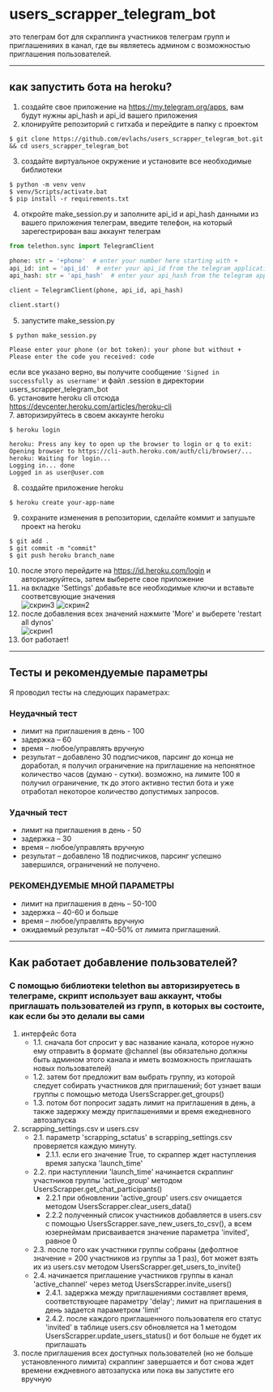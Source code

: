# users_scrapper_telegram_bot
это телеграм бот для скраппинга участников телеграм групп и приглашенияих в канал, где вы являетесь админом с возможностью приглашения пользователей.
____
## как запустить бота на heroku?
1. создайте свое приложение на https://my.telegram.org/apps, вам будут нужны api_hash и api_id вашего приложения    
2. клонируйте репозиторий с гитхаба и перейдите в папку с проектом    
```
$ git clone https://github.com/evlachs/users_scrapper_telegram_bot.git && cd users_scrapper_telegram_bot
```
3. создайте виртуальное окружение и установите все необходимые библиотеки    
```
$ python -m venv venv
$ venv/Scripts/activate.bat
$ pip install -r requirements.txt
```

4. откройте make_session.py и заполните api_id и api_hash данными из вашего приложения телеграм, введите телефон, на который зарегестрирован ваш аккаунт телеграм    
```Python
from telethon.sync import TelegramClient

phone: str = '+phone'  # enter your number here starting with +
api_id: int = 'api_id'  # enter your api_id from the telegram application configuration
api_hash: str = 'api_hash'  # enter your api_hash from the telegram application configuration

client = TelegramClient(phone, api_id, api_hash)

client.start()
```
5. запустите make_session.py
```
$ python make_session.py
```
```
Please enter your phone (or bot token): your phone but without +
Please enter the code you received: code
```
если все указано верно, вы получите сообщение `'Signed in successfully as username'` и файл .session в директории users_scrapper_telegram_bot    
6. установите heroku cli отсюда https://devcenter.heroku.com/articles/heroku-cli    
7. авторизируйтесь в своем аккаунте heroku    
```
$ heroku login
```
```
heroku: Press any key to open up the browser to login or q to exit:
Opening browser to https://cli-auth.heroku.com/auth/cli/browser/...
heroku: Waiting for login...
Logging in... done
Logged in as user@user.com
```
8. создайте приложение heroku    
```
$ heroku create your-app-name
```
9. сохраните изменения в репозитории, сделайте коммит и запушьте проект на heroku    
```
$ git add .
$ git commit -m "commit"
$ git push heroku branch_name
```
10. после этого перейдите на https://id.heroku.com/login и авторизируйтесь, затем выберете свое приложение    
11. на вкладке 'Settings' добавьте все необходимые ключи и вставьте соответсвующие значения    
![скрин3](https://user-images.githubusercontent.com/101788734/201453580-b6fd9ffa-6165-405c-8dfe-04d8c2656dd8.png)
![скрин2](https://user-images.githubusercontent.com/101788734/201453583-94b9ddd2-ed7e-40db-b684-a143a59996a2.png)
12. после добавления всех значений нажмите 'More' и выберете 'restart all dynos'    
![скрин1](https://user-images.githubusercontent.com/101788734/201453591-3c553ae5-7455-4646-ae4a-ab559742120a.png)
13. бот работает!    
____
## Тесты и рекомендуемые параметры
Я проводил тесты на следующих параметрах: 

### Неудачный тест
* лимит на приглашения в день - 100
* задержка – 60
* время – любое/управлять вручную
* результат – добавлено 30 подписчиков, парсинг до конца не доработал, я получил ограничение на приглашение на непонятное количество часов (думаю - сутки). возможно, на лимите 100 я получил ограничение, тк до этого активно тестил бота и уже отработал некоторое количество допустимых запросов.

### Удачный тест
* лимит на приглашения в день - 50
* задержка – 30
* время – любое/управлять вручную
* результат – добавлено 18 подписчиков, парсинг успешно завершился, ограничений не получено.

### РЕКОМЕНДУЕМЫЕ МНОЙ ПАРАМЕТРЫ
* лимит на приглашения в день – 50-100
* задержка – 40-60 и больше
* время – любое/управлять вручную
* ожидаемый результат ~40-50% от лимита приглашений.
____
## Как работает добавление пользователей?
### С помощью библиотеки telethon вы авторизируетесь в телеграме, скрипт использует ваш аккаунт, чтобы приглашать пользователей из групп, в которых вы состоите, как если бы это делали вы сами
1. интерфейс бота
    - 1.1. сначала бот спросит у вас название канала, которое нужно ему отправить в формате @channel (вы обязательно должны быть админом этого канала и иметь возможность приглашать новых пользователей)
    - 1.2. затем бот предложит вам выбрать группу, из которой следует собирать участников для приглашений; бот узнает ваши группы с помощью метода UsersScrapper.get_groups()
    - 1.3. потом бот попросит задать лимит на приглашения в день, а также задержку между приглашениями и время ежедневного автозапуска
2. scrapping_settings.csv и users.csv
    - 2.1. параметр 'scrapping_sctatus' в scrapping_settings.csv проверяется каждую минуту. 
        - 2.1.1. если его значение True, то скраппер ждет наступления время запуска 'launch_time' 
    - 2.2. при наступлении 'launch_time' начинается скраппинг участников группы 'active_group' методом UsersScrapper.get_chat_participants()
        - 2.2.1 при обновлении 'active_group' users.csv очищается методом UsersScrapper.clear_users_data()
        - 2.2.2 полученный список участников добавляется в users.csv с помощью UsersScrapper.save_new_users_to_csv(), а всем юзернеймам присваивается значение параметра 'invited', равное 0
    - 2.3. после того как участники группы собраны (дефолтное значение = 200 участников из группы за 1 раз), бот может взять их из users.csv методом UsersScrapper.get_users_to_invite()
    - 2.4. начинается приглашение участников группы в канал 'active_channel' через метод UsersScrapper.invite_users()
        - 2.4.1. задержка между приглашениями составляет время, соответствующее параметру 'delay'; лимит на приглашения в день задается параметром 'limit'
        - 2.4.2. после каждого приглашенного пользователя его статус 'invited' в таблице users.csv обновляется на 1 методом UsersScrapper.update_users_status() и бот больше не будет их приглашать
3. после приглашения всех доступных пользователей (но не больше установленного лимита) скраппинг завершается и бот снова ждет времени еждневного автозапуска или пока вы запустите его вручную
